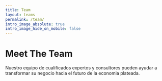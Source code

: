 ```yaml
---
title: Team
layout: teams
permalink: /team/
intro_image_absolute: true
intro_image_hide_on_mobile: false
---
```


# Meet The Team

Nuestro equipo de cualificados expertos y consultores pueden ayudar a transformar su negocio hacia el futuro de la economia plateada.